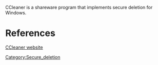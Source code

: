 CCleaner is a shareware program that implements secure deletion for
Windows.

# References

[CCleaner website](http://www.ccleaner.com/)

[Category:Secure_deletion](Category:Secure_deletion "wikilink")